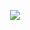 <p align="center">
  <img src="https://specials-images.forbesimg.com/imageserve/557f3a3ae4b017853ecec0cf/300x300.jpg">
</p>
